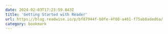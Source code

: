 ```yaml
---
date: 2024-02-03T17:23:59.843Z
title: 'Getting Started with Reader'
url: https://blog.readwise.io/p/bf87944f-b0fe-4f08-a461-f75ab8aded6a/
category: bookmark
---
```

